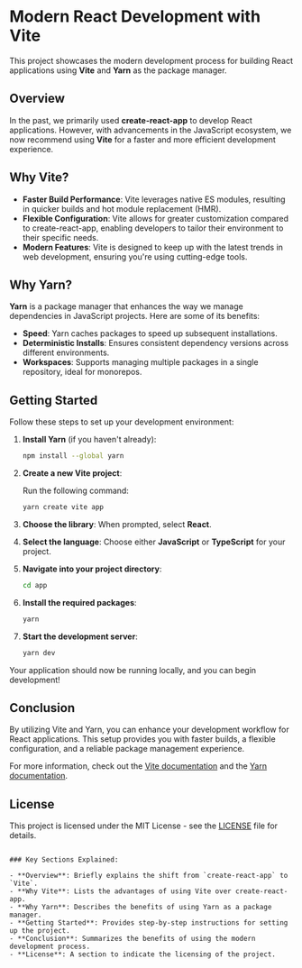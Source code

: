 # Modern React Development with Vite

This project showcases the modern development process for building React applications using **Vite** and **Yarn** as the package manager.

## Overview

In the past, we primarily used **create-react-app** to develop React applications. However, with advancements in the JavaScript ecosystem, we now recommend using **Vite** for a faster and more efficient development experience.

## Why Vite?

- **Faster Build Performance**: Vite leverages native ES modules, resulting in quicker builds and hot module replacement (HMR).
- **Flexible Configuration**: Vite allows for greater customization compared to create-react-app, enabling developers to tailor their environment to their specific needs.
- **Modern Features**: Vite is designed to keep up with the latest trends in web development, ensuring you're using cutting-edge tools.

## Why Yarn?

**Yarn** is a package manager that enhances the way we manage dependencies in JavaScript projects. Here are some of its benefits:

- **Speed**: Yarn caches packages to speed up subsequent installations.
- **Deterministic Installs**: Ensures consistent dependency versions across different environments.
- **Workspaces**: Supports managing multiple packages in a single repository, ideal for monorepos.

## Getting Started

Follow these steps to set up your development environment:

1. **Install Yarn** (if you haven't already):

   ```bash
   npm install --global yarn
   ```

2. **Create a new Vite project**:

   Run the following command:

   ```bash
   yarn create vite app
   ```

3. **Choose the library**: When prompted, select **React**.

4. **Select the language**: Choose either **JavaScript** or **TypeScript** for your project.

5. **Navigate into your project directory**:

   ```bash
   cd app
   ```

6. **Install the required packages**:

   ```bash
   yarn
   ```

7. **Start the development server**:

   ```bash
   yarn dev
   ```

Your application should now be running locally, and you can begin development!

## Conclusion

By utilizing Vite and Yarn, you can enhance your development workflow for React applications. This setup provides you with faster builds, a flexible configuration, and a reliable package management experience.

For more information, check out the [Vite documentation](https://vitejs.dev/guide/) and the [Yarn documentation](https://yarnpkg.com/getting-started).

## License

This project is licensed under the MIT License - see the [LICENSE](LICENSE) file for details.
```

### Key Sections Explained:

- **Overview**: Briefly explains the shift from `create-react-app` to `Vite`.
- **Why Vite**: Lists the advantages of using Vite over create-react-app.
- **Why Yarn**: Describes the benefits of using Yarn as a package manager.
- **Getting Started**: Provides step-by-step instructions for setting up the project.
- **Conclusion**: Summarizes the benefits of using the modern development process.
- **License**: A section to indicate the licensing of the project.
